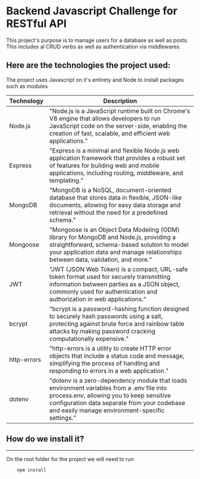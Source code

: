 # Backend Javascript Challenge for RESTful API

This project's purpose is to manage users for a database as well as posts. This includes al CRUD verbs as well as authentication via middlewares.

## Here are the technologies the project used:

The project uses Javascript on it's entirety and Node to install packages such as modules


| Technology | Description |
|------------|-------------|
|Node.js| "Node.js is a JavaScript runtime built on Chrome's V8 engine that allows developers to run JavaScript code on the server-side, enabling the creation of fast, scalable, and efficient web applications." |
|Express| "Express is a minimal and flexible Node.js web application framework that provides a robust set of features for building web and mobile applications, including routing, middleware, and templating."|
|MongoDB| "MongoDB is a NoSQL, document-oriented database that stores data in flexible, JSON-like documents, allowing for easy data storage and retrieval without the need for a predefined schema."|
|Mongoose| "Mongoose is an Object Data Modeling (ODM) library for MongoDB and Node.js, providing a straightforward, schema-based solution to model your application data and manage relationships between data, validation, and more."
|JWT| "JWT (JSON Web Token) is a compact, URL-safe token format used for securely transmitting information between parties as a JSON object, commonly used for authentication and authorization in web applications."|
|bcrypt| "bcrypt is a password-hashing function designed to securely hash passwords using a salt, protecting against brute force and rainbow table attacks by making password cracking computationally expensive."|
|http-errors| "http-errors is a utility to create HTTP error objects that include a status code and message, simplifying the process of handling and responding to errors in a web application."|
|dotenv| "dotenv is a zero-dependency module that loads environment variables from a .env file into process.env, allowing you to keep sensitive configuration data separate from your codebase and easily manage environment-specific settings."|


## How do we install it?
___
On the root folder for the project we will need to run

        npm install




